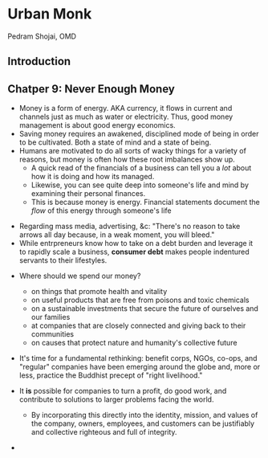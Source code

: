 # Urban Monk

Pedram Shojai, OMD

## Introduction

## Chatper 9: Never Enough Money

* Money is a form of energy. AKA currency, it flows in current and channels just as much as water or electricity. Thus, good money management is about good energy economics.
* Saving money requires an awakened, disciplined mode of being in order to be cultivated. Both a state of mind and a state of being.
* Humans are motivated to do all sorts of wacky things for a variety of reasons, but money is often how these root imbalances show up.
  - A quick read of the financials of a business can tell you a *lot* about how it is doing and how its managed.
  - Likewise, you can see quite deep into someone's life and mind by examining their personal finances.
  - This is because money is energy. Financial statements document the *flow* of this energy through someone's life
- Regarding mass media, advertising, &c: "There's no reason to take arrows all day because, in a weak moment, you will bleed."
- While entrpreneurs know how to take on a debt burden and leverage it to rapidly scale a business, **consumer debt** makes people indentured servants to their lifestyles.
* Where should we spend our money?
  - on things that promote health and vitality
  - on useful products that are free from poisons and toxic chemicals
  - on a sustainable investments that secure the future of ourselves and our families
  - at companies that are closely connected and giving back to their communities
  - on causes that protect nature and humanity's collective future

* It's time for a fundamental rethinking: benefit corps, NGOs, co-ops, and "regular" companies have been emerging around the globe and, more or less, practice the Buddhist precept of "right livelihood."
* It **is** possible for companies to turn a profit, do good work, and contribute to solutions to larger problems facing the world.
  - By incorporating this directly into the identity, mission, and values of the company, owners, employees, and customers can be justifiably and collective righteous and full of integrity.
-
